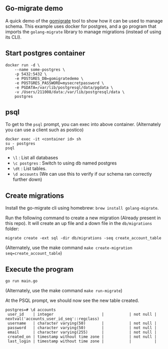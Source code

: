 ## Go-migrate demo

A quick demo of the [gomigrate](https://github.com/golang-migrate/migrate) tool to show how it can be used to manage schema. This example uses docker for postgres, and a go program that imports the `golang-migrate` library to manage migrations (instead of using its CLI).

## Start postgres container

```
docker run -d \
	--name some-postgres \
	-p 5432:5432 \
	-e POSTGRES_DB=gomigratedemo \
	-e POSTGRES_PASSWORD=mysecretpassword \
	-e PGDATA=/var/lib/postgresql/data/pgdata \
	-v /Users/211008/data:/var/lib/postgresql/data \
	postgres
```

## psql

To get to the `psql` prompt, you can exec into above container. (Alternately you can use a client such as postico)
```
docker exec -it <container id> sh
su - postgres
psql
```

* `\l` : List all databases
* `\c postgres` : Switch to using db named postgres
* `\dt` : List tables. 
* `\d accounts` (We can use this to verify if our schema ran correctly further down)


## Create migrations

Install the go-migrate cli using homebrew: `brew install golang-migrate`.

Run the following command to create a new migration (Already present in this repo). It will create an up file and a down file in the `db/migrations` folder:

`migrate create -ext sql -dir db/migrations -seq create_account_table`

(Alternately, use the make command `make create-migration seq=create_account_table`)

## Execute the program

`go run main.go`

(Alternately, use the make command `make run-migrate`)

At the PSQL prompt, we should now see the new table created.
```
postgres=# \d accounts
 user_id    | integer                     |           | not null | nextval('accounts_user_id_seq'::regclass)
 username   | character varying(50)       |           | not null |
 password   | character varying(50)       |           | not null |
 email      | character varying(255)      |           | not null |
 created_on | timestamp without time zone |           | not null |
 last_login | timestamp without time zone |           |          |
 ```
